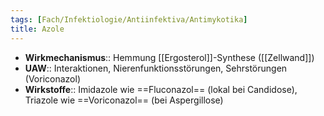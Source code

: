 ```yaml
---
tags: [Fach/Infektiologie/Antiinfektiva/Antimykotika]
title: Azole
---
```

- **Wirkmechanismus**:: Hemmung [[Ergosterol]]-Synthese ([[Zellwand]])
- **UAW**:: Interaktionen, Nierenfunktionsstörungen, Sehrstörungen (Voriconazol)
- **Wirkstoffe**:: Imidazole wie ==Fluconazol== (lokal bei Candidose), Triazole wie ==Voriconazol== (bei Aspergillose)
